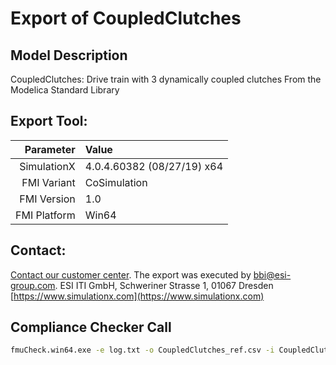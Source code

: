 # Export of CoupledClutches

## Model Description

CoupledClutches: Drive train with 3 dynamically coupled clutches
From the Modelica Standard Library

## Export Tool:

|Parameter|Value|
|--------:|:----|
|SimulationX|4.0.4.60382 (08/27/19) x64|
|FMI Variant|CoSimulation|
|FMI Version|1.0|
|FMI Platform|Win64|

## Contact:

[Contact our customer center](https://www.simulationx.com/customer-center.html). The export was executed by bbi@esi-group.com.
ESI ITI GmbH, Schweriner Strasse 1, 01067 Dresden
[https://www.simulationx.com](https://www.simulationx.com)


## Compliance Checker Call

```bash
fmuCheck.win64.exe -e log.txt -o CoupledClutches_ref.csv -i CoupledClutches_in.csv -s 1.5 -h 1e-3 -n 0 -c , CoupledClutches.fmu
```

